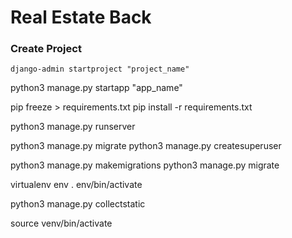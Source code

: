 # Real Estate Back

### Create Project
```
django-admin startproject "project_name"
```

<!-- Create App -->
python3 manage.py startapp "app_name"

pip freeze > requirements.txt
pip install -r requirements.txt

<!-- Run -->
python3 manage.py runserver

<!-- Create Admin -->
python3 manage.py migrate
python3 manage.py createsuperuser

<!-- Make Migration -->
python3 manage.py makemigrations
python3 manage.py migrate

<!-- Virtual Env -->
virtualenv env
. env/bin/activate

<!-- collect admin static -->
python3 manage.py collectstatic

source venv/bin/activate